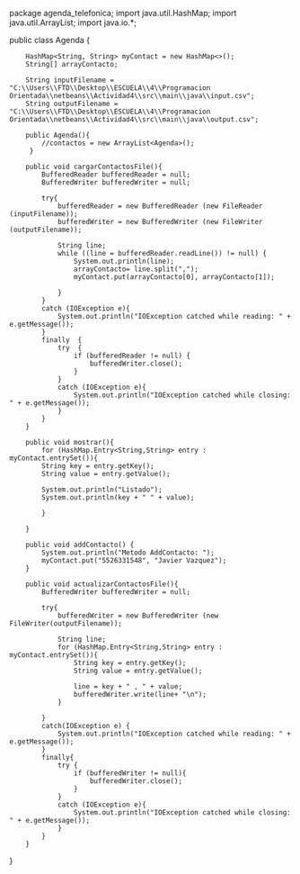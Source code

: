 package agenda_telefonica;
import java.util.HashMap;
import java.util.ArrayList;
import java.io.*;

public class Agenda {

        HashMap<String, String> myContact = new HashMap<>();
        String[] arrayContacto;
        
        String inputFilename = "C:\\Users\\FTD\\Desktop\\ESCUELA\\4\\Programacion Orientada\\netbeans\\Actividad4\\src\\main\\java\\input.csv";
        String outputFilename = "C:\\Users\\FTD\\Desktop\\ESCUELA\\4\\Programacion Orientada\\netbeans\\Actividad4\\src\\main\\java\\output.csv";
        
        public Agenda(){
            //contactos = new ArrayList<Agenda>();
         }
        
        public void cargarContactosFile(){
            BufferedReader bufferedReader = null;
            BufferedWriter bufferedWriter = null;             
            
            try{
                bufferedReader = new BufferedReader (new FileReader (inputFilename));
                bufferedWriter = new BufferedWriter (new FileWriter (outputFilename));
                
                String line;
                while ((line = bufferedReader.readLine()) != null) {
                    System.out.println(line);
                    arrayContacto= line.split(",");
                    myContact.put(arrayContacto[0], arrayContacto[1]);
                                  
                }
            }    
            catch (IOException e){
                System.out.println("IOException catched while reading: " + e.getMessage());
            }   
            finally  {
                try  {
                    if (bufferedReader != null) {
                        bufferedWriter.close();
                    }
                }    
                catch (IOException e){
                    System.out.println("IOException catched while closing: " + e.getMessage());
                }    
            }
        }
        
        public void mostrar(){
            for (HashMap.Entry<String,String> entry : myContact.entrySet()){
            String key = entry.getKey();
            String value = entry.getValue();
            
            System.out.println("Listado");
            System.out.println(key + " " + value);
            
            }
        
        }
        
        public void addContacto() {
            System.out.println("Metodo AddContacto: ");
            myContact.put("5526331548", "Javier Vazquez");
        }
        
        public void actualizarContactosFile(){
            BufferedWriter bufferedWriter = null;
            
            try{
                bufferedWriter = new BufferedWriter (new FileWriter(outputFilename));
                
                String line;
                for (HashMap.Entry<String,String> entry : myContact.entrySet()){
                    String key = entry.getKey();
                    String value = entry.getValue();
                    
                    line = key + " , " + value;
                    bufferedWriter.write(line+ "\n");
                }        
                
            }
            catch(IOException e) {
                System.out.println("IOException catched while reading: " + e.getMessage());
            }    
            finally{
                try {
                    if (bufferedWriter != null){
                        bufferedWriter.close();
                    }
                }
                catch (IOException e){
                    System.out.println("IOException catched while closing: " + e.getMessage());
                }
            }
        }
        
        
        
        
        
}

